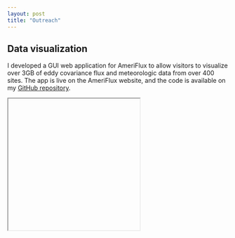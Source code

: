 ```yaml
---
layout: post
title: "Outreach"
---
```

## Data visualization
I developed a GUI web application for AmeriFlux to allow visitors to visualize over 3GB of eddy covariance flux and meteorologic data from over 400 sites. The app is live on the AmeriFlux website, and the code is available on my [GitHub repository](https://github.com/sruehr/ameriflux_visualization).

<iframe style="height:300px; width:300px;" src="https://renielcanlas.github.io](https://ameriflux.shinyapps.io/version1/">

## Science communication
Check out our lab [TikTok account](https://www.tiktok.com/@keenan_group_berkeley/video/7119601257584790830?is_copy_url=1&is_from_webapp=v1) for some great videos explaining how we undertake fieldwork with a solar-induced fluorescence imager. The videos were created by an undergraduate student who I mentor in our lab. I also recently wrote for the [_Berkeley Science Review_](https://www.berkeleysciencereview.com/article/2022/05/03/out-of-the-soil-into-the-atmosphere) on a soil warming experiment in Point Reyes, CA.

<blockquote class="tiktok-embed" cite="https://www.tiktok.com/@keenan_group_berkeley/video/7119601257584790830" data-video-id="7119601257584790830" style="max-width: 605px;min-width: 325px;" > <section> <a target="_blank" title="@keenan_group_berkeley" href="https://www.tiktok.com/@keenan_group_berkeley">@keenan_group_berkeley</a> Check out our other videos to see the images we took! <a title="science" target="_blank" href="https://www.tiktok.com/tag/science">#science</a> <a title="technology" target="_blank" href="https://www.tiktok.com/tag/technology">#technology</a> <a title="research" target="_blank" href="https://www.tiktok.com/tag/research">#research</a><a title="assemble" target="_blank" href="https://www.tiktok.com/tag/assemble">#assemble</a> 
 </section> </blockquote> <script async src="https://www.tiktok.com/embed.js"></script>

## Mentoring 
I've mentored four undergraduate students while at UC Berkeley on a variety of research and outreach projects, including writing newspaper articles, getting started with coding, and working with eddy covariance and remote sensing data. 

![mentee](/mentees.jpeg)

## Committment to inclusion, equity and diversity 
I am deeply committed to furthering diveristy, equity and inclusion (DEI) iniatives at UC Berkeley and beyond. I am part of my department's Graduate Diversity Council, which promotes DEI for graduate students through organizing and community building. I am also a member of the [AmeriFlux DEI committee](https://ameriflux.lbl.gov/community/group/diversity-equity-and-inclusion-committee/), where I have been involved in field safety and inclusion workshops. Before going out into the field, I ask my team members to read and accept our [lab's policy](https://docs.google.com/document/d/1HsYOIUlEyzTcOv2s0NeGWneODMmOy28qmMEwzD_I5z8/edit?usp=sharing) on field safety and inclusion, which I wrote and adapted from Benjamin Blonder's statement.

## Journalism
I've reported for [_InsideClimate News_](https://insideclimatenews.org/news/01102019/hurricane-warm-water-climate-change-history-science-study-sediment-core-donnelly-muller/), a national climate change news publication, as well as local papers in Cape Cod, Massachusetts. Many of my stories for the [_Provincetown Independent_](https://provincetownindependent.org/author/s-ruehr/) focused on environmental science and environmental justice. Check out my [radio story](https://soundcloud.com/womr-podcasts/110119-ocn) for Provincetown's WOMR on mushroom foraging.
